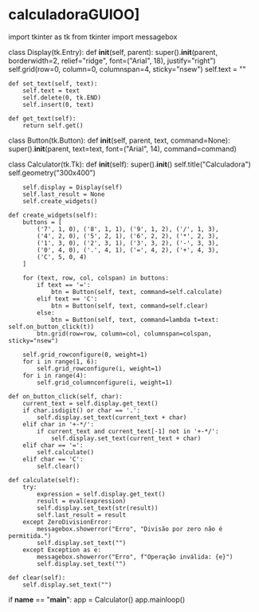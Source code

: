 # calculadoraGUIOO]

import tkinter as tk
from tkinter import messagebox

class Display(tk.Entry):
    def __init__(self, parent):
        super().__init__(parent, borderwidth=2, relief="ridge", font=("Arial", 18), justify="right")
        self.grid(row=0, column=0, columnspan=4, sticky="nsew")
        self.text = ""

    def set_text(self, text):
        self.text = text
        self.delete(0, tk.END)
        self.insert(0, text)

    def get_text(self):
        return self.get()

class Button(tk.Button):
    def __init__(self, parent, text, command=None):
        super().__init__(parent, text=text, font=("Arial", 14), command=command)

class Calculator(tk.Tk):
    def __init__(self):
        super().__init__()
        self.title("Calculadora")
        self.geometry("300x400")

        self.display = Display(self)
        self.last_result = None
        self.create_widgets()

    def create_widgets(self):
        buttons = [
            ('7', 1, 0), ('8', 1, 1), ('9', 1, 2), ('/', 1, 3),
            ('4', 2, 0), ('5', 2, 1), ('6', 2, 2), ('*', 2, 3),
            ('1', 3, 0), ('2', 3, 1), ('3', 3, 2), ('-', 3, 3),
            ('0', 4, 0), ('.', 4, 1), ('=', 4, 2), ('+', 4, 3),
            ('C', 5, 0, 4)
        ]

        for (text, row, col, colspan) in buttons:
            if text == '=':
                btn = Button(self, text, command=self.calculate)
            elif text == 'C':
                btn = Button(self, text, command=self.clear)
            else:
                btn = Button(self, text, command=lambda t=text: self.on_button_click(t))
            btn.grid(row=row, column=col, columnspan=colspan, sticky="nsew")

        self.grid_rowconfigure(0, weight=1)
        for i in range(1, 6):
            self.grid_rowconfigure(i, weight=1)
        for i in range(4):
            self.grid_columnconfigure(i, weight=1)

    def on_button_click(self, char):
        current_text = self.display.get_text()
        if char.isdigit() or char == '.':
            self.display.set_text(current_text + char)
        elif char in '+-*/':
            if current_text and current_text[-1] not in '+-*/':
                self.display.set_text(current_text + char)
        elif char == '=':
            self.calculate()
        elif char == 'C':
            self.clear()

    def calculate(self):
        try:
            expression = self.display.get_text()
            result = eval(expression)
            self.display.set_text(str(result))
            self.last_result = result
        except ZeroDivisionError:
            messagebox.showerror("Erro", "Divisão por zero não é permitida.")
            self.display.set_text("")
        except Exception as e:
            messagebox.showerror("Erro", f"Operação inválida: {e}")
            self.display.set_text("")

    def clear(self):
        self.display.set_text("")

if __name__ == "__main__":
    app = Calculator()
    app.mainloop()
